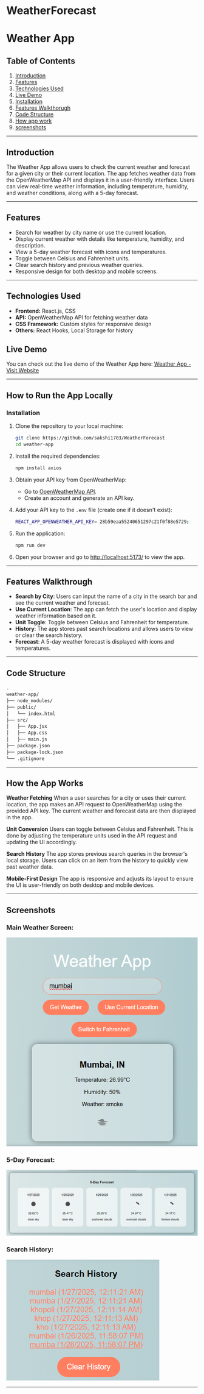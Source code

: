 # WeatherForecast
# Weather App

## Table of Contents
1. [Introduction](#introduction)
2. [Features](#features)
3. [Technologies Used](#technologies-used)
4. [Live Demo](#live-demo)
5. [Installation](#installation)
6. [Features Walkthorugh](#features-walkthrough)
7. [Code Structure](#code-structure)
8. [How app work](#how-the-app-works)
9. [screenshots](#screenshots)

---

## Introduction
The Weather App allows users to check the current weather and forecast for a given city or their current location. The app fetches weather data from the OpenWeatherMap API and displays it in a user-friendly interface. Users can view real-time weather information, including temperature, humidity, and weather conditions, along with a 5-day forecast.

---

## Features
- Search for weather by city name or use the current location.
- Display current weather with details like temperature, humidity, and description.
- View a 5-day weather forecast with icons and temperatures.
- Toggle between Celsius and Fahrenheit units.
- Clear search history and previous weather queries.
- Responsive design for both desktop and mobile screens.

---

## Technologies Used
- **Frontend:** React.js, CSS
- **API:** OpenWeatherMap API for fetching weather data
- **CSS Framework:** Custom styles for responsive design
- **Others:** React Hooks, Local Storage for history

## Live Demo
You can check out the live demo of the Weather App here:
[Weather App - Visit Website](https://your-deployed-app-link.com)

---

## How to Run the App Locally

### Installation
1. Clone the repository to your local machine:
    ```bash
    git clone https://github.com/sakshi1703/WeatherForecast
    cd weather-app
    ```

2. Install the required dependencies:
    ```bash
    npm install axios
    ```

3. Obtain your API key from OpenWeatherMap:
    - Go to [OpenWeatherMap API](https://openweathermap.org/).
    - Create an account and generate an API key.

4. Add your API key to the `.env` file (create one if it doesn't exist):
    ```bash
    REACT_APP_OPENWEATHER_API_KEY= 28b59eaa55240651297c21f0f88e5729;
    ```

5. Run the application:
    ```bash
    npm run dev
    ```

6. Open your browser and go to [http://localhost:5173/](http://localhost:5173/) to view the app.

---

## Features Walkthrough
- **Search by City**: Users can input the name of a city in the search bar and see the current weather and forecast.
- **Use Current Location**: The app can fetch the user's location and display weather information based on it.
- **Unit Toggle**: Toggle between Celsius and Fahrenheit for temperature.
- **History**: The app stores past search locations and allows users to view or clear the search history.
- **Forecast**: A 5-day weather forecast is displayed with icons and temperatures.

---

## Code Structure
```bash
.
weather-app/
├── node_modules/
├── public/
│   └── index.html
├── src/
│   ├── App.jsx
│   ├── App.css
│   ├── main.js
├── package.json
├── package-lock.json
└── .gitignore 
```
---

## How the App Works

**Weather Fetching**
When a user searches for a city or uses their current location, the app makes an API request to OpenWeatherMap using the provided API key.
The current weather and forecast data are then displayed in the app.

**Unit Conversion**
Users can toggle between Celsius and Fahrenheit. This is done by adjusting the temperature units used in the API request and updating the UI accordingly.

**Search History**
The app stores previous search queries in the browser's local storage. Users can click on an item from the history to quickly view past weather data.

**Mobile-First Design**
The app is responsive and adjusts its layout to ensure the UI is user-friendly on both desktop and mobile devices.

---

## Screenshots

### Main Weather Screen:
![Main Weather Screen](https://github.com/sakshi1703/WeatherForecast/blob/main/weather_app/src/assets/main_weather_screen.png)

### 5-Day Forecast:
![5-Day Forecast](https://github.com/sakshi1703/WeatherForecast/blob/main/weather_app/src/assets/5Day_forecast.png)

### Search History:
![Search History](https://github.com/sakshi1703/WeatherForecast/blob/main/weather_app/src/assets/history.png)

---